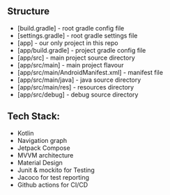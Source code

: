 

## Structure
* [build.gradle] - root gradle config file
* [settings.gradle] - root gradle settings file
* [app] - our only project in this repo
* [app/build.gradle] - project gradle config file
* [app/src] - main project source directory
* [app/src/main] - main project flavour
* [app/src/main/AndroidManifest.xml] - manifest file
* [app/src/main/java] - java source directory
* [app/src/main/res] - resources directory
* [app/src/debug] - debug source directory

## Tech Stack:
* Kotlin 
* Navigation graph
* Jetpack Compose
* MVVM architecture 
* Material Design
* Junit & mockito for Testing 
* Jacoco for test reporting
* Github actions for CI/CD

